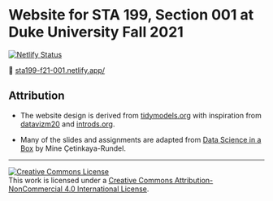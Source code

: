 # Website for STA 199, Section 001 at Duke University Fall 2021

[![Netlify Status](https://api.netlify.com/api/v1/badges/693f955b-f5f1-4612-8442-1ca235dc02a7/deploy-status)](https://app.netlify.com/sites/sta199-f21-001/deploys)

:link: [sta199-f21-001.netlify.app/](https://sta199-f21-001.netlify.app/)

## Attribution

- The website design is derived from [tidymodels.org](https://www.tidymodels.org) with inspiration from [datavizm20](https://datavizm20.classes.andrewheiss.com) and [introds.org](https://introds.org/).

- Many of the slides and assignments are adapted from [Data Science in a Box](https://datasciencebox.org/) by Mine &Ccedil;etinkaya-Rundel.

<hr> 

<a rel="license" href="http://creativecommons.org/licenses/by-nc/4.0/"><img alt="Creative Commons License" style="border-width:0" src="https://i.creativecommons.org/l/by-nc/4.0/88x31.png" /></a><br />This work is licensed under a <a rel="license" href="http://creativecommons.org/licenses/by-nc/4.0/">Creative Commons Attribution-NonCommercial 4.0 International License</a>.


